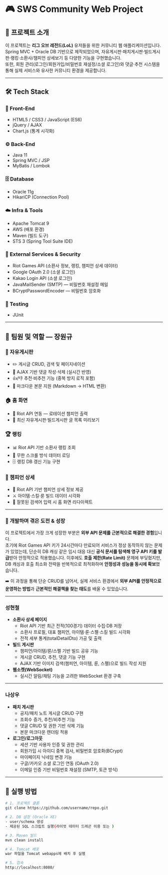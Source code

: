 # 🎮 SWS Community Web Project

## 📖 프로젝트 소개
이 프로젝트는 **리그 오브 레전드(LoL)** 유저들을 위한 커뮤니티 웹 애플리케이션입니다.  
Spring MVC + Oracle DB 기반으로 제작되었으며, 자유게시판·패치게시판·빌드게시판·랭킹·소환사/챔피언 상세보기 등 다양한 기능을 구현했습니다.  
또한, 회원 관리(로그인/회원가입/비밀번호 재설정/소셜 로그인)와 댓글·추천 시스템을 통해 실제 서비스와 유사한 커뮤니티 환경을 제공합니다.  

---

## 🛠 Tech Stack  

### 🎨 Front-End
- HTML5 / CSS3 / JavaScript (ES6)  
- jQuery / AJAX  
- Chart.js (통계 시각화)  

### ⚙️ Back-End
- Java 11  
- Spring MVC / JSP  
- MyBatis / Lombok  

### 🗄 Database
- Oracle 11g  
- HikariCP (Connection Pool)  

### ☁️ Infra & Tools
- Apache Tomcat 9  
- AWS (배포 환경)  
- Maven (빌드 도구)  
- STS 3 (Spring Tool Suite IDE)  

### 🔗 External Services & Security
- Riot Games API (소환사 정보, 랭킹, 챔피언 상세 데이터)  
- Google OAuth 2.0 (소셜 로그인)  
- Kakao Login API (소셜 로그인)  
- JavaMailSender (SMTP) — 비밀번호 재설정 메일  
- BCryptPasswordEncoder — 비밀번호 암호화  

### 🧪 Testing
- JUnit  

---

## 👥 팀원 및 역할 — 장원규  

### 📌 자유게시판
- ✏️ 게시글 CRUD, 검색 및 페이지네이션  
- 💬 AJAX 기반 댓글 작성·삭제 (실시간 반영)  
- 👍/👎 추천·비추천 기능 (중복 방지 로직 포함)  
- 📝 마크다운 본문 지원 (Markdown → HTML 변환)  

### 🏠 홈 화면
- 🔄 Riot API 연동 — 로테이션 챔피언 출력  
- 📰 최신 자유게시판·빌드게시판 글 목록 미리보기  

### 🏆 랭킹
- 📊 Riot API 기반 소환사 랭킹 조회  
- 🔽 무한 스크롤 방식 데이터 로딩  
- 🗄️ 랭킹 DB 갱신 기능 구현  

### 🧙 챔피언 상세
- 🎯 Riot API 기반 챔피언 상세 정보 제공  
- ⚔️ 아이템·스킬·룬 빌드 데이터 시각화  
- 🚪 잘못된 검색어 입력 시 홈 화면 리다이렉트  

---

### 🚀 개발하며 겪은 도전 & 성장
이 프로젝트에서 가장 크게 성장한 부분은 **외부 API 문제를 근본적으로 해결한 경험**입니다.  
초기에 Riot Games API 키가 24시간마다 만료되어 서비스가 정상 동작하지 않는 문제가 있었는데, 단순히 DB 캐싱 같은 임시 대응 대신 **공식 문서를 탐색해 영구 API 키를 발급**받아 안정적으로 적용했습니다. 이후에도 **호출 제한(Rate Limit)** 문제에 부딪혔지만, DB 캐싱과 호출 최소화 전략을 반복적으로 최적화하며 **안정성과 성능을 동시에 확보**했습니다.  

➡️ 이 과정을 통해 단순 CRUD를 넘어서, 실제 서비스 환경에서 **외부 API를 안정적으로 운영하는 방법**과 **근본적인 해결책을 찾는 태도**를 배울 수 있었습니다.  

---

### **성현철**
- **소환사 상세 페이지**
  - Riot API 기반 최근 전적(100경기) 데이터 수집·DB 저장  
  - 소환사 프로필, 대표 챔피언, 아이템·룬·스펠·스킬 빌드 시각화  
  - 전적 세부 통계(totalDetailDto) 가공 및 출력  
- **빌드 게시판**
  - 챔피언/아이템/룬/스펠 기반 빌드 공유 기능  
  - 게시글 CRUD, 추천, 댓글 기능 구현  
  - AJAX 기반 이미지 검색(챔피언, 아이템, 룬, 스펠)으로 빌드 작성 지원  
- **웹소켓(WebSocket)**
  - 실시간 알림/채팅 기능을 고려한 WebSocket 환경 구축  

---

### **나상우**
- **패치 게시판**
  - 공지/패치 노트 게시글 CRUD 구현  
  - 조회수 증가, 추천/비추천 기능  
  - 댓글 CRUD 및 권한 기반 삭제 기능  
  - 본문 마크다운 렌더링 적용  
- **로그인/로그아웃**
  - 세션 기반 사용자 인증 및 권한 관리  
  - 회원가입 시 아이디 중복 검사, 비밀번호 암호화(BCrypt)  
  - 마이페이지 닉네임 변경 기능  
  - 구글/카카오 소셜 로그인 연동 (OAuth 2.0)  
  - 이메일 인증 기반 비밀번호 재설정 (SMTP, 토큰 방식)  

---

## 🚀 실행 방법
```bash
# 1. 프로젝트 클론
git clone https://github.com/username/repo.git

# 2. DB 설정 (Oracle XE)
- user/schema 생성
- 제공된 SQL 스크립트 실행(라이엇 데이터 드레곤 이용 또는 )

# 3. Maven 빌드
mvn clean install

# 4. Tomcat 배포
war 파일을 Tomcat webapps에 배치 후 실행

# 5. 접속
http://localhost:8080/
